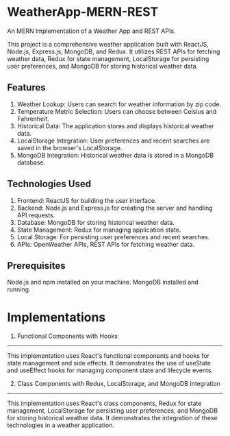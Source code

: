 # WeatherApp-MERN-REST
An MERN Implementation of a Weather App and REST APIs. 

This project is a comprehensive weather application built with ReactJS, Node.js, Express.js, MongoDB, and Redux. It utilizes REST APIs for fetching weather data, Redux for state management, LocalStorage for persisting user preferences, and MongoDB for storing historical weather data.

Features
--------
1. Weather Lookup: Users can search for weather information by zip code.
2. Temperature Metric Selection: Users can choose between Celsius and Fahrenheit.
3. Historical Data: The application stores and displays historical weather data.
4. LocalStorage Integration: User preferences and recent searches are saved in the browser's LocalStorage.
5. MongoDB Integration: Historical weather data is stored in a MongoDB database.

Technologies Used
-----------------
1. Frontend: ReactJS for building the user interface.
2. Backend: Node.js and Express.js for creating the server and handling API requests.
3. Database: MongoDB for storing historical weather data.
4. State Management: Redux for managing application state.
5. Local Storage: For persisting user preferences and recent searches.
6. APIs: OpenWeather APIs, REST APIs for fetching weather data.

Prerequisites
--------------
Node.js and npm installed on your machine.
MongoDB installed and running.

# Implementations
1. Functional Components with Hooks
-----------------------------------
This implementation uses React's functional components and hooks for state management and side effects. It demonstrates the use of useState and useEffect hooks for managing component state and lifecycle events.

2. Class Components with Redux, LocalStorage, and MongoDB Integration
----------------------------------------------------------------------
This implementation uses React's class components, Redux for state management, LocalStorage for persisting user preferences, and MongoDB for storing historical weather data. It demonstrates the integration of these technologies in a weather application.